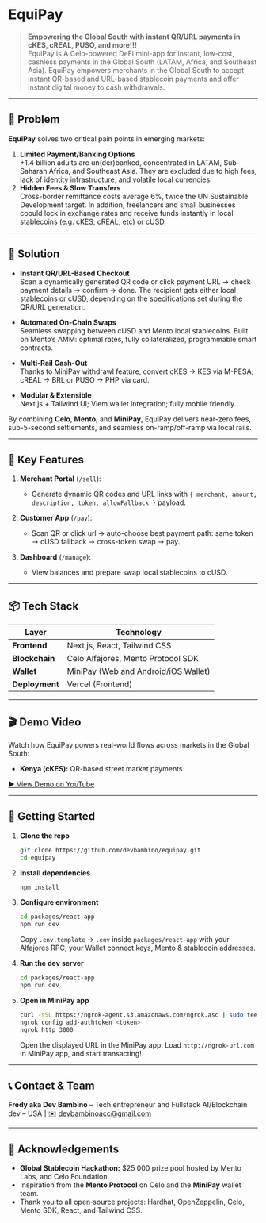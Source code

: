 
# EquiPay

> **Empowering the Global South with instant QR/URL payments in cKES, cREAL, PUSO, and more!!!**  
> EquiPay is A Celo-powered DeFi mini-app for instant, low-cost, cashless payments in the Global South (LATAM, Africa, and Southeast Asia). EquiPay empowers merchants in the Global South to accept instant QR-based and URL-based stablecoin payments and offer instant digital money to cash withdrawals.

---

## 🌟 Problem

**EquiPay** solves two critical pain points in emerging markets:

1. **Limited Payment/Banking Options**  
   +1.4 billion adults are un(der)banked, concentrated in LATAM, Sub-Saharan Africa, and Southeast Asia. They are excluded due to high fees, lack of identity infrastructure, and volatile local currencies.
2. **Hidden Fees & Slow Transfers**  
   Cross-border remittance costs average 6%, twice the UN Sustainable Development target. In addition, freelancers and small businesses coould lock in exchange rates and receive funds instantly in local stablecoins (e.g. cKES, cREAL, etc) or cUSD.  

---

## 🚀 Solution

- **Instant QR/URL-Based Checkout**  
  Scan a dynamically generated QR code or click payment URL → check payment details → confirm → done. The recipient gets either local stablecoins or cUSD, depending on the specifications set during the QR/URL generation.

- **Automated On-Chain Swaps**  
  Seamless swapping between cUSD and Mento local stablecoins. Built on Mento’s AMM: optimal rates, fully collateralized, programmable smart contracts.

- **Multi-Rail Cash-Out**  
  Thanks to MiniPay withdrawl feature, convert cKES → KES via M-PESA; cREAL → BRL or PUSO → PHP via card.

- **Modular & Extensible**  
  Next.js + Tailwind UI; Viem wallet integration; fully mobile friendly.

By combining **Celo**, **Mento**, and **MiniPay**, EquiPay delivers near-zero fees, sub-5-second settlements, and seamless on-ramp/off-ramp via local rails.

---

## 🎯 Key Features

1. **Merchant Portal** (`/sell`):  
   - Generate dynamic QR codes and URL links with `{ merchant, amount, description, token, allowFallback }` payload.  

2. **Customer App** (`/pay`):  
   - Scan QR or click url → auto-choose best payment path: same token → cUSD fallback → cross-token swap → pay.  

3. **Dashboard** (`/manage`):  
   - View balances and prepare swap local stablecoins to cUSD.

---


## 📦 Tech Stack

| Layer           | Technology                          |
| --------------- | ----------------------------------- |
| **Frontend**    | Next.js, React, Tailwind CSS        |
| **Blockchain**  | Celo Alfajores, Mento Protocol SDK  |
| **Wallet**      | MiniPay (Web and Android/iOS Wallet)|
| **Deployment**  | Vercel (Frontend)                   |

---

## 🎬 Demo Video

Watch how EquiPay powers real-world flows across markets in the Global South:

- **Kenya (cKES):** QR-based street market payments  

[▶️ View Demo on YouTube](https://youtu.be/tGmzq9yaXTo)

---

## 🔧 Getting Started

1. **Clone the repo**  
   ```bash
   git clone https://github.com/devbambino/equipay.git
   cd equipay
   ```

2. **Install dependencies**

   ```bash
   npm install
   ```

3. **Configure environment**
   ```bash
   cd packages/react-app
   npm run dev
   ```
   Copy `.env.template` → `.env` inside `packages/react-app` with your Alfajores RPC, your Wallet connect keys, Mento & stablecoin addresses.

4. **Run the dev server**

   ```bash
   cd packages/react-app
   npm run dev
   ```

5. **Open in MiniPay app**
   ```bash
   curl -sSL https://ngrok-agent.s3.amazonaws.com/ngrok.asc | sudo tee /etc/apt/trusted.gpg.d/ngrok.asc >/dev/null && echo "deb https://ngrok-agent.s3.amazonaws.com buster main" | sudo tee /etc/apt/sources.list.d/ngrok.list && sudo apt update && sudo apt install ngrok
   ngrok config add-authtoken <token>
   ngrok http 3000
   ```
   Open the displayed URL in the MiniPay app.
   Load `http://ngrok-url.com` in MiniPay app, and start transacting!

---

## 📞 Contact & Team

**Fredy aka Dev Bambino**
– Tech entrepreneur and Fullstack AI/Blockchain dev
– USA | ✉️ [devbambinoacc@gmail.com](mailto:devbambinoacc@gmail.com)

---

## 🚀 Acknowledgements  
- **Global Stablecoin Hackathon:** \$25 000 prize pool hosted by Mento Labs, and Celo Foundation.  
- Inspiration from the **Mento Protocol** on Celo and the **MiniPay** wallet team.  
- Thank you to all open‑source projects: Hardhat, OpenZeppelin, Celo, Mento SDK, React, and Tailwind CSS. 
